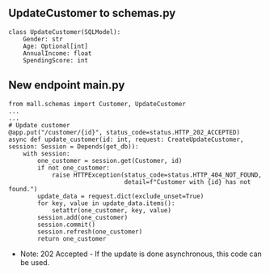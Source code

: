 ## UpdateCustomer to schemas.py
```commandline
class UpdateCustomer(SQLModel):
    Gender: str
    Age: Optional[int]
    AnnualIncome: float
    SpendingScore: int
```

## New endpoint main.py
```
from mall.schemas import Customer, UpdateCustomer
...
...
# Update customer
@app.put("/customer/{id}", status_code=status.HTTP_202_ACCEPTED)
async def update_customer(id: int, request: CreateUpdateCustomer, session: Session = Depends(get_db)):
    with session:
        one_customer = session.get(Customer, id)
        if not one_customer:
            raise HTTPException(status_code=status.HTTP_404_NOT_FOUND,
                                detail=f"Customer with {id} has not found.")
        update_data = request.dict(exclude_unset=True)
        for key, value in update_data.items():
            setattr(one_customer, key, value)
        session.add(one_customer)
        session.commit()
        session.refresh(one_customer)
        return one_customer
```

- Note: 202 Accepted - If the update is done asynchronous, this code can be used. 